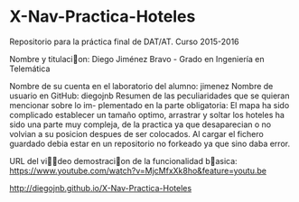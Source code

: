 # X-Nav-Practica-Hoteles
Repositorio para la práctica final de DAT/AT. Curso 2015-2016

Nombre y titulacion: Diego Jiménez Bravo - Grado en Ingeniería en Telemática

Nombre de su cuenta en el laboratorio del alumno: jimenez
Nombre de usuario en GitHub: diegojnb
Resumen de las peculiaridades que se quieran mencionar sobre lo im-
plementado en la parte obligatoria: El mapa  ha sido complicado establecer un
tamaño optimo, arrastrar y soltar los hoteles ha sido una parte muy compleja, de
la practica ya que desaparecian o no volvian a su posicion despues de ser colocados.
Al cargar el fichero guardado debia estar en un repositorio no forkeado ya que
sino daba error.

URL del video demostracion de la funcionalidad basica:
https://www.youtube.com/watch?v=MjcMfxXk8ho&feature=youtu.be

http://diegojnb.github.io/X-Nav-Practica-Hoteles
